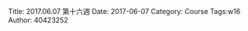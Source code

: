 Title: 2017.06.07 第十六週
Date: 2017-06-07
Category: Course
Tags:w16
Author: 40423252

<!-- PELICAN_END_SUMMARY -->
